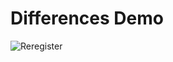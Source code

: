 # Differences Demo
![Reregister](https://github.com/user-attachments/assets/2e0a46f0-ca75-447c-b618-2d41738397da)

